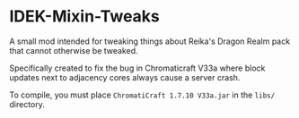 # IDEK-Mixin-Tweaks

A small mod intended for tweaking things about Reika's Dragon Realm pack that cannot otherwise be tweaked.

Specifically created to fix the bug in Chromaticraft V33a where block updates next to adjacency cores always cause a server crash.

To compile, you must place `ChromatiCraft 1.7.10 V33a.jar` in the `libs/` directory.
